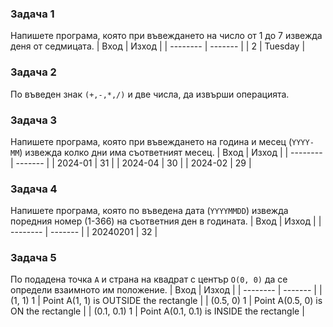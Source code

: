 ### Задача 1
Напишете програма, която при въвеждането на число от 1 до 7 извежда
деня от седмицата.
| Вход     | Изход   |
| -------- | ------- |
| 2        | Tuesday |

### Задача 2
По въведен знак `(+,-,*,/)` и две числа, да извърши операцията.

### Задача 3
Напишете програма, която при въвеждането на година и месец (`YYYY-MM`) извежда
колко дни има съответният месец.
| Вход     | Изход   |
| -------- | ------- |
| 2024-01  | 31      |
| 2024-04  | 30      |
| 2024-02  | 29      |

### Задача 4
Напишете програма, която по въведена дата (`YYYYMMDD`) извежда поредния номер (1-366)
на съответния ден в годината.
| Вход      | Изход   |
| --------  | ------- |
| 20240201  | 32      |

### Задача 5
По подадена точка `A` и страна на квадрат с център `O(0, 0)`
да се определи взаимното им положение.
| Вход         | Изход                                      |
| --------     | -------                                    |
| (1, 1) 1     | Point A(1, 1) is OUTSIDE the rectangle     |
| (0.5, 0) 1   | Point A(0.5, 0) is ON the rectangle        |
| (0.1, 0.1) 1 | Point A(0.1, 0.1) is INSIDE the rectangle  |
